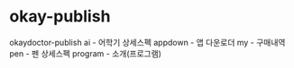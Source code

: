 # okay-publish
okaydoctor-publish
ai - 어학기 상세스펙
appdown - 앱 다운로더
my - 구매내역
pen - 펜 상세스펙
program - 소개(프로그램)
